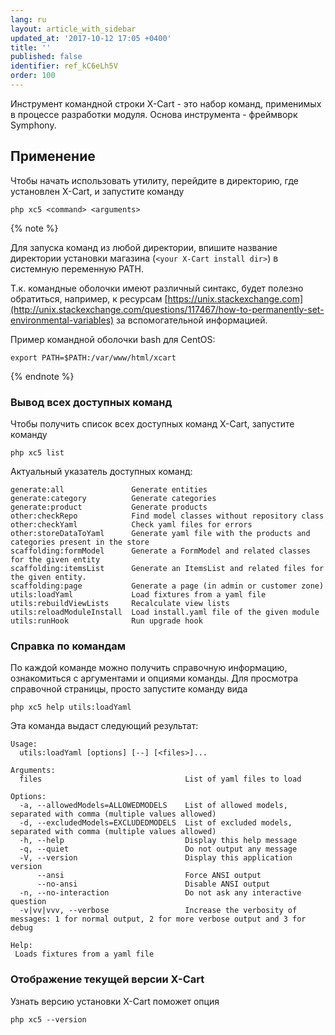 ```yaml
---
lang: ru
layout: article_with_sidebar
updated_at: '2017-10-12 17:05 +0400'
title: ''
published: false
identifier: ref_kC6eLh5V
order: 100
---
```


Инструмент командной строки X-Cart - это набор команд, применимых в процессе разработки модуля.  Основа инструмента - фреймворк Symphony.

## Применение

Чтобы начать использовать утилиту, перейдите в директорию, где установлен X-Cart, и запустите команду

```
php xc5 <command> <arguments>
```

{% note %}

Для запуска команд из любой директории, впишите название директории установки магазина (`<your X-Cart install dir>`) в системную переменную PATH. 

Т.к. командные оболочки имеют различный синтакс, будет полезно обратиться, например, к ресурсам [https://unix.stackexchange.com](http://unix.stackexchange.com/questions/117467/how-to-permanently-set-environmental-variables) за вспомогательной информацией.

Пример командной оболочки bash для CentOS:

```
export PATH=$PATH:/var/www/html/xcart
```

{% endnote %}

### Вывод всех доступных команд

Чтобы получить список всех доступных команд X-Cart, запустите команду

```
php xc5 list
```

Актуальный указатель доступных команд:

```
generate:all               Generate entities
generate:category          Generate categories
generate:product           Generate products
other:checkRepo            Find model classes without repository class
other:checkYaml            Check yaml files for errors
other:storeDataToYaml      Generate yaml file with the products and categories present in the store
scaffolding:formModel      Generate a FormModel and related classes for the given entity
scaffolding:itemsList      Generate an ItemsList and related files for the given entity.
scaffolding:page           Generate a page (in admin or customer zone)
utils:loadYaml             Load fixtures from a yaml file
utils:rebuildViewLists     Recalculate view lists
utils:reloadModuleInstall  Load install.yaml file of the given module
utils:runHook              Run upgrade hook
```

### Справка по командам

По каждой команде можно получить справочную информацию, ознакомиться с аргументами и опциями команды. Для просмотра справочной страницы, просто запустите команду вида 

```
php xc5 help utils:loadYaml
```

Эта команда выдаст следующий результат:

```
Usage:
  utils:loadYaml [options] [--] [<files>]...

Arguments:
  files                                List of yaml files to load

Options:
  -a, --allowedModels=ALLOWEDMODELS    List of allowed models, separated with comma (multiple values allowed)
  -d, --excludedModels=EXCLUDEDMODELS  List of excluded models, separated with comma (multiple values allowed)
  -h, --help                           Display this help message
  -q, --quiet                          Do not output any message
  -V, --version                        Display this application version
      --ansi                           Force ANSI output
      --no-ansi                        Disable ANSI output
  -n, --no-interaction                 Do not ask any interactive question
  -v|vv|vvv, --verbose                 Increase the verbosity of messages: 1 for normal output, 2 for more verbose output and 3 for debug

Help:
 Loads fixtures from a yaml file
```

### Отображение текущей версии X-Cart

Узнать версию установки X-Cart поможет опция

```
php xc5 --version
```





